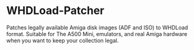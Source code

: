 # WHDLoad-Patcher
Patches legally available Amiga disk images (ADF and ISO) to WHDLoad format. Suitable for The A500 Mini, emulators, and real Amiga hardware when you want to keep your collection legal.
